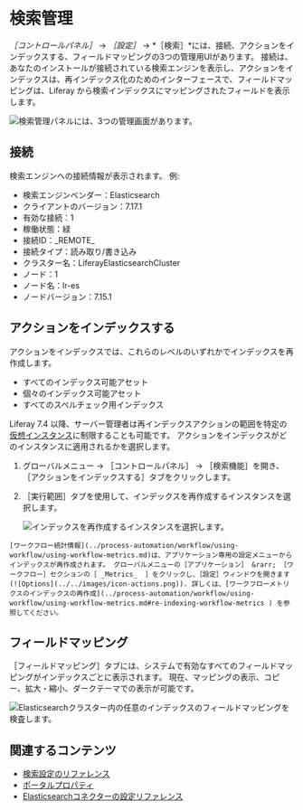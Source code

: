 # 検索管理

*［コントロールパネル］* &rarr; *［設定］* &rarr; *［検索］*には、接続、アクションをインデックスする、フィールドマッピングの3つの管理用UIがあります。 接続は、あなたのインストールが接続されている検索エンジンを表示し、アクションをインデックスは、再インデックス化のためのインターフェースで、フィールドマッピングは、Liferay から検索インデックスにマッピングされたフィールドを表示します。

![検索管理パネルには、3つの管理画面があります。](./search-administration/images/02.png)

## 接続

検索エンジンへの接続情報が表示されます。 例:

* 検索エンジンベンダー：Elasticsearch
* クライアントのバージョン：7.17.1
* 有効な接続：1
* 稼働状態：緑
* 接続ID：\_REMOTE\_
* 接続タイプ：読み取り/書き込み
* クラスター名：LiferayElasticsearchCluster
* ノード：1
* ノード名：lr-es
* ノードバージョン：7.15.1

## アクションをインデックスする

アクションをインデックスでは、これらのレベルのいずれかでインデックスを再作成します。

   * すべてのインデックス可能アセット
   * 個々のインデックス可能アセット
   * すべてのスペルチェック用インデックス

Liferay 7.4 以降、サーバー管理者は再インデックスアクションの範囲を特定の [仮想インスタンス](../../system-administration/configuring-liferay/virtual-instances/understanding-virtual-instances.md)に制限することも可能です。 アクションをインデックスがどのインスタンスに適用されるかを選択します。

1. グローバルメニュー &rarr; ［コントロールパネル］ &rarr; ［検索機能］を開き、［アクションをインデックスする］タブをクリックします。
1. ［実行範囲］タブを使用して、インデックスを再作成するインスタンスを選択します。

   ![インデックスを再作成するインスタンスを選択します。](./search-administration/images/03.png)

```{note}
[ワークフロー統計情報](../process-automation/workflow/using-workflow/using-workflow-metrics.md)は、アプリケーション専用の設定メニューからインデックスが再作成されます。 グローバルメニューの［アプリケーション］ &rarr; ［ワークフロー］セクションの［ _Metrics_  ］をクリックし、［設定］ウィンドウを開きます (![Options](../../images/icon-actions.png)). 詳しくは、[ワークフローメトリクスのインデックスの再作成](../process-automation/workflow/using-workflow/using-workflow-metrics.md#re-indexing-workflow-metrics ) を参照してください。
```

## フィールドマッピング

［フィールドマッピング］タブには、システムで有効なすべてのフィールドマッピングがインデックスごとに表示されます。 現在、マッピングの表示、コピー、拡大・縮小、ダークテーマでの表示が可能です。

![Elasticsearchクラスター内の任意のインデックスのフィールドマッピングを検査します。](./search-administration/images/01.png)

## 関連するコンテンツ

* [検索設定のリファレンス](../search-configuration-reference.md)
* [ポータルプロパティ](../../installation-and-upgrades/reference/portal-properties.md)
* [Elasticsearchコネクターの設定リファレンス](../installing-and-upgrading-a-search-engine/elasticsearch/elasticsearch-connector-configuration-reference.md)
